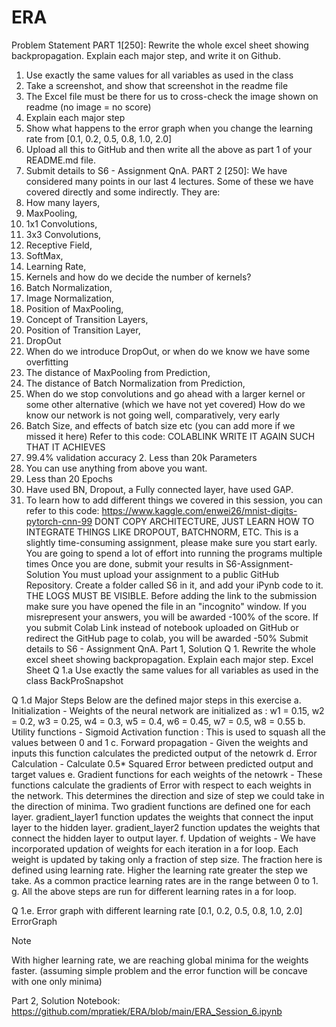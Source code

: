 # ERA
Problem Statement
PART 1[250]: Rewrite the whole excel sheet showing backpropagation. Explain each major step, and write it on Github. 
1. Use exactly the same values for all variables as used in the class
2. Take a screenshot, and show that screenshot in the readme file
3. The Excel file must be there for us to cross-check the image shown on readme (no image = no score)
4. Explain each major step
5. Show what happens to the error graph when you change the learning rate from [0.1, 0.2, 0.5, 0.8, 1.0, 2.0] 
6. Upload all this to GitHub and then write all the above as part 1 of your README.md file.
7. Submit details to S6 - Assignment QnA. 
PART 2 [250]: We have considered many points in our last 4 lectures. Some of these we have covered directly and some indirectly. They are:
1. How many layers,
2. MaxPooling,
3. 1x1 Convolutions,
4. 3x3 Convolutions,
6. Receptive Field,
7. SoftMax,
8. Learning Rate,
9. Kernels and how do we decide the number of kernels?
10. Batch Normalization,
11. Image Normalization,
12. Position of MaxPooling,
13. Concept of Transition Layers,
14. Position of Transition Layer,
15. DropOut
16. When do we introduce DropOut, or when do we know we have some overfitting
17. The distance of MaxPooling from Prediction,
18. The distance of Batch Normalization from Prediction,
19. When do we stop convolutions and go ahead with a larger kernel or some other alternative (which we have not yet covered) How do we know our network is not going well, comparatively, very early
19. Batch Size, and effects of batch size etc (you can add more if we missed it here)
Refer to this code: COLABLINK
WRITE IT AGAIN SUCH THAT IT ACHIEVES
1. 99.4% validation accuracy 2. Less than 20k Parameters
3. You can use anything from above you want. 
4. Less than 20 Epochs
5. Have used BN, Dropout, a Fully connected layer, have used GAP. 
6. To learn how to add different things we covered in this session, you can refer to this code: https://www.kaggle.com/enwei26/mnist-digits-pytorch-cnn-99 DONT COPY ARCHITECTURE, JUST LEARN HOW TO INTEGRATE THINGS LIKE DROPOUT, BATCHNORM, ETC.
This is a slightly time-consuming assignment, please make sure you start early. You are going to spend a lot of effort into running the programs multiple times
Once you are done, submit your results in S6-Assignment-Solution
You must upload your assignment to a public GitHub Repository. Create a folder called S6 in it, and add your iPynb code to it. THE LOGS MUST BE VISIBLE. Before adding the link to the submission make sure you have opened the file in an "incognito" window. 
If you misrepresent your answers, you will be awarded -100% of the score.
If you submit Colab Link instead of notebook uploaded on GitHub or redirect the GitHub page to colab, you will be awarded -50%
Submit details to S6 - Assignment QnA. 
Part 1, Solution
Q 1. Rewrite the whole excel sheet showing backpropagation. Explain each major step.
Excel Sheet
Q 1.a Use exactly the same values for all variables as used in the class
BackProSnapshot

Q 1.d Major Steps
Below are the defined major steps in this exercise
a. Initialization - Weights of the neural network are initialized as : w1 = 0.15, w2 = 0.2, w3 = 0.25, w4 = 0.3, w5 = 0.4, w6 = 0.45, w7 = 0.5, w8 = 0.55
b. Utility functions - Sigmoid Activation function : This is used to squash all the values between 0 and 1
c. Forward propagation - Given the weights and inputs this function calculates the predicted output of the netowrk
d. Error Calculation - Calculate 0.5* Squared Error between predicted output and target values
e. Gradient functions for each weights of the netowrk - These functions calculate the gradients of Error with respect to each weights in the network. This determines the direction and size of step we could take in the direction of minima. Two gradient functions are defined one for each layer. gradient_layer1 function updates the weights that connect the input layer to the hidden layer. gradient_layer2 function updates the weights that connect the hidden layer to output layer.
f. Updation of weights - We have incorporated updation of weights for each iteration in a for loop. Each weight is updated by taking only a fraction of step size. The fraction here is defined using learning rate. Higher the learning rate greater the step we take. As a common practice learning rates are in the range between 0 to 1.
g. All the above steps are run for different learning rates in a for loop.

Q 1.e. Error graph with different learning rate [0.1, 0.2, 0.5, 0.8, 1.0, 2.0]
ErrorGraph

Note

With higher learning rate, we are reaching global minima for the weights faster. (assuming simple problem and the error function will be concave with one only minima)

Part 2, Solution
Notebook: https://github.com/mpratiek/ERA/blob/main/ERA_Session_6.ipynb
